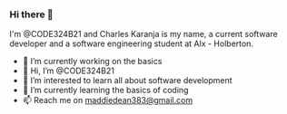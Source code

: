 
 ### Hi there 👋
 I'm @CODE324B21 and Charles Karanja is my name, a current software developer and a software engineering student at Alx - Holberton.
- 🔭 I’m currently working on the basics
- 👋 Hi, I’m @CODE324B21
- 👀 I’m interested to learn all about software development
- 🌱 I’m currently learning the basics of coding
- 📫 Reach me on maddiedean383@gmail.com
<!---
CODE324B21/CODE324B21 is a ✨ special ✨ repository because its `README.md` (this file) appears on your GitHub profile.
You can click the Preview link to take a look at your changes.
--->
